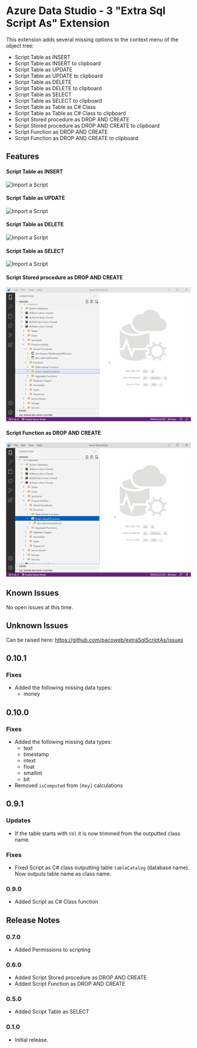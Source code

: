 # Azure Data Studio -   3 "Extra Sql Script As" Extension

This extension adds several missing options to the context menu of the object tree:

* Script Table as INSERT
* Script Table as INSERT to clipboard
* Script Table as UPDATE
* Script Table as UPDATE to clipboard
* Script Table as DELETE
* Script Table as DELETE to clipboard
* Script Table as SELECT
* Script Table as SELECT to clipboard
* Script Table as Table as C# Class
* Script Table as Table as C# Class to clipboard
* Script Stored procedure as DROP AND CREATE
* Script Stored procedure as DROP AND CREATE to clipboard
* Script Function as DROP AND CREATE
* Script Function as DROP AND CREATE to clipboard

## Features

#### Script Table as INSERT
![Import a Script](https://raw.githubusercontent.com/pacoweb/extraSqlScriptAs/master/images/insert_capture.gif)
#### Script Table as UPDATE
![Import a Script](https://raw.githubusercontent.com/pacoweb/extraSqlScriptAs/master/images/update_capture.gif)
#### Script Table as DELETE
![Import a Script](https://raw.githubusercontent.com/pacoweb/extraSqlScriptAs/master/images/delete_capture.gif)
#### Script Table as SELECT
![Import a Script](https://raw.githubusercontent.com/pacoweb/extraSqlScriptAs/master/images/select_capture.gif)
#### Script Stored procedure as DROP AND CREATE
![Import a Script](https://raw.githubusercontent.com/scudderk/extraSqlScriptAs/master/images/stored_procedure_capture.gif)
#### Script Function as DROP AND CREATE
![Import a Script](https://raw.githubusercontent.com/scudderk/extraSqlScriptAs/master/images/function_capture.gif)

## Known Issues

No open issues at this time.

## Unknown Issues
Can be raised here: https://github.com/pacoweb/extraSqlScriptAs/issues

## 0.10.1

### Fixes
- Added the following missing data types:
	- money

## 0.10.0

### Fixes
- Added the following missing data types:
	- text
	- timestamp
	- ntext
	- float
	- smallint
	- bit
- Removed `isComputed` from `[Key]` calculations

## 0.9.1

### Updates

- If the table starts with `tbl` it is now trimmed from the outputted class name.

### Fixes
- Fixed Script as C# class outputting table `tableCatalog` (database name). Now outputs table name as class name.

### 0.9.0

- Added Script as C# Class function

## Release Notes

### 0.7.0

- Added Permissions to scripting

### 0.6.0

- Added Script Stored procedure as DROP AND CREATE
- Added Script Function as DROP AND CREATE

### 0.5.0

- Added Script Table as SELECT

### 0.1.0

- Initial release.
